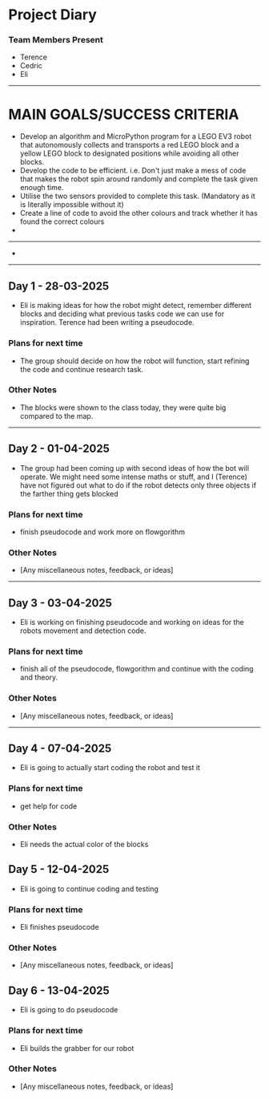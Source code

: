 # Project Diary

### Team Members Present
- Terence
- Cedric
- Eli

---

# MAIN GOALS/SUCCESS CRITERIA
- Develop an algorithm and MicroPython program for a LEGO EV3 robot that autonomously collects and transports a red LEGO block and a yellow LEGO block to designated positions while avoiding all other blocks.
- Develop the code to be efficient. i.e. Don't just make a mess of code that makes the robot spin around randomly and complete the task given enough time.
- Utilise the two sensors provided to complete this task. (Mandatory as it is literally impossible without it)
- Create a line of code to avoid the other colours and track whether it has found the correct colours
- 

---


- 

---

## Day 1 - 28-03-2025
- Eli is making ideas for how the robot might detect, remember different blocks and deciding what previous tasks code we can use for inspiration. Terence had been writing a pseudocode. 

### Plans for next time
- The group should decide on how the robot will function, start refining the code and continue research task.

### Other Notes
- The blocks were shown to the class today, they were quite big compared to the map.

---

## Day 2 - 01-04-2025
- The group had been coming up with second ideas of how the bot will operate. We might need some intense maths or stuff, and I (Terence) have not figured out what to do if the robot detects only three objects if the farther thing gets blocked

### Plans for next time
- finish pseudocode and work more on flowgorithm

### Other Notes
- [Any miscellaneous notes, feedback, or ideas]

---

## Day 3 - 03-04-2025
- Eli is working on finishing pseudocode and working on ideas for the robots movement and detection code.

### Plans for next time
- finish all of the pseudocode, flowgorithm and continue with the coding and theory.

### Other Notes
- [Any miscellaneous notes, feedback, or ideas]

---

## Day 4 - 07-04-2025
- Eli is going to actually start coding the robot and test it

### Plans for next time
- get help for code

### Other Notes
- Eli needs the actual color of the blocks


## Day 5 - 12-04-2025
- Eli is going to continue coding and testing

### Plans for next time
- Eli finishes pseudocode

### Other Notes
- [Any miscellaneous notes, feedback, or ideas]


## Day 6 - 13-04-2025
- Eli is going to do pseudocode

### Plans for next time
- Eli builds the grabber for our robot

### Other Notes
- [Any miscellaneous notes, feedback, or ideas]